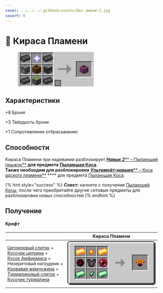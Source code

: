 ```yaml
---
cover: ../../../.gitbook/assets/Без имени-2.jpg
coverY: 0
---
```


# 👕 Кираса Пламени

<figure><img src="../../../.gitbook/assets/image (3).png" alt=""><figcaption></figcaption></figure>

## Характеристики

\+8 Броня

\+3 Твёрдость брони

\+1 Сопротивление отбрасыванию

## Способности

Кираса Пламени при надевании разблокирует [_**Навык 2**_\*\* – Пылающий прыжок\*\*](kosa-plameni/#sposobnosti) **для предмета** [**Пылающая Коса**](kosa-plameni/)**.**\
**Также необходим для разблокировки** [_**Ультимейт-навыка**_\*\* – Коса адского пламени\*\*](kosa-plameni/#sposobnosti) \*\*\*\* для предмета [Пылающая Коса](kosa-plameni/).

{% hint style="success" %}
_**Совет**_**:** начните с получения [Пылающей Косы](kosa-plameni/), после чего приобретайте другие сетовые предметы для разблокировки новых способностей
{% endhint %}

## Получение

#### _Крафт_

|                                                                                                                                                                                                                                                                                                                                                                                                                                                                                                                                                                               | Кираса Пламени                                                                          |
| ----------------------------------------------------------------------------------------------------------------------------------------------------------------------------------------------------------------------------------------------------------------------------------------------------------------------------------------------------------------------------------------------------------------------------------------------------------------------------------------------------------------------------------------------------------------------------- | --------------------------------------------------------------------------------------- |
| <p><a href="../../materialy/metally-i-mineraly/citrinovyi-slitok.md">Цитриновый слиток</a> +<br><a href="../../materialy/metally-i-mineraly/kusochek-citrina.md">Кусочек цитрина</a> +<br><a href="../../materialy/amthirmis_lump.md">Кусок Амфирмиса</a> +<br>Незеритовый нагрудник +<br><a href="../../materialy/blood_pearl_of_teleportation.md">Кровавая жемчужина</a> +<br><a href="../../materialy/metally-i-mineraly/turmalinovyi-slitok.md">Турмалиновый слиток</a> +<br><a href="../../materialy/metally-i-mineraly/kusochek-turmalina.md">Кусочек турмалина</a></p> | <img src="../../../.gitbook/assets/flamos_chest.png" alt="Этап 1" data-size="original"> |
